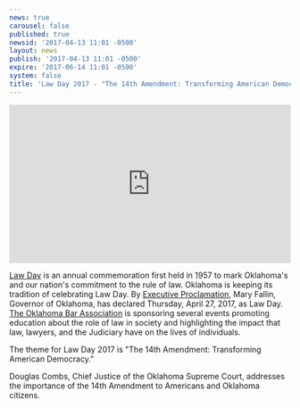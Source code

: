 ```yaml
---
news: true
carousel: false
published: true
newsid: '2017-04-13 11:01 -0500'
layout: news
publish: '2017-04-13 11:01 -0500'
expire: '2017-06-14 11:01 -0500'
system: false
title: 'Law Day 2017 - "The 14th Amendment: Transforming American Democracy"'
---
```

<div style="position: relative; width:100%; height: 0; padding-bottom: 56.25%"><iframe style="position: absolute; top: 0; left: 0; width: 100%; height: 100%;" src="https://player.vimeo.com/video/212975014?portrait=0" frameborder="0" webkitallowfullscreen mozallowfullscreen allowfullscreen></iframe></div>

[Law Day](http://www.okbar.org/public/Outreach/LawDay/HistoryofLawDay.aspx) is an annual commemoration first held in 1957 to mark Oklahoma's and our nation's commitment to the rule of law. Oklahoma is keeping its tradition of celebrating Law Day. By [Executive Proclamation](https://www.sos.ok.gov/documents/proclamations/40233.pdf), Mary Fallin, Governor of Oklahoma, has declared Thursday, April 27, 2017, as Law Day. [The Oklahoma Bar Association](http://www.okbar.org/public/Outreach/LawDay.aspx) is sponsoring several events promoting education about the role of law in society and highlighting the impact that law, lawyers, and the Judiciary have on the lives of individuals.

The theme for Law Day 2017 is "The 14th Amendment: Transforming American Democracy."

Douglas Combs, Chief Justice of the Oklahoma Supreme Court, addresses the importance of the 14th Amendment to Americans and Oklahoma citizens.
